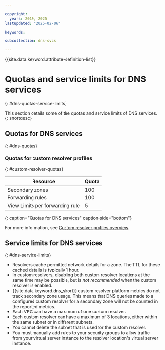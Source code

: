 ```yaml
---

copyright:
  years: 2019, 2025
lastupdated: "2025-02-06"

keywords:

subcollection: dns-svcs

---
```


{{site.data.keyword.attribute-definition-list}}

# Quotas and service limits for DNS services
{: #dns-quotas-service-limits}

This section details some of the quotas and service limits of DNS services.
{: shortdesc}

## Quotas for DNS services
{: #dns-quotas}

### Quotas for custom resolver profiles
{: #custom-resolver-quotas}

| Resource | Quota |
|--------|-----|
| Secondary zones | 100 |
| Forwarding rules | 100 |
| View Limits per forwarding rule | 5 |
{: caption="Quotas for DNS services" caption-side="bottom"}

For more information, see [Custom resolver profiles overview](https://cloud.ibm.com/docs/dns-svcs?topic=dns-svcs-custom-resolver#cr-profiles).

## Service limits for DNS services
{: #dns-service-limits}

* Resolvers cache permitted network details for a zone. The TTL for these cached details is typically 1 hour.
* In custom resolvers, disabling both custom resolver locations at the same time may be possible, but is _not recommended_ when the custom resolver is enabled.
* {{site.data.keyword.dns_short}} custom resolver platform metrics do not track secondary zone usage. This means that DNS queries made to a configured custom resolver for a secondary zone will not be counted in the reported metrics.
* Each VPC can have a maximum of one custom resolver.
* Each custom resolver can have a maximum of 3 locations, either within the same subnet or in different subnets.
* You cannot delete the subnet that is used for the custom resolver.
* You must manually add rules to your security groups to allow traffic from your virtual server instance to the resolver location's virtual server instance.
